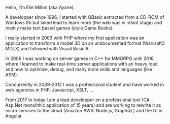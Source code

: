 Hello, I'm Elie Millon (aka Ayane).

A developper since 1996, I started with QBasic extracted from a CD-ROM of Windows 95 but laked lead to learn more (the web was in infant stage) and mainly make text based games (style Game Books).

I really started in 2003 with PHP where my first application was an application to transform a model 3D on an undocumented format (Warcraft3 MDLX) and followed with Visual Basic 6.

In 2006 I was working on server games in C++ for MMORPG until 2016, where I learned to make real-time server applications with an heavy load and how to optimize, debug, and many more skills and languages (like ASM).

Concurrently in 2009-2012 I was a professional student and have worked in web agencies in PHP, Javascript, XSLT, ...

From 2017 to today I am a lead developper on a professional tool (C# Asp.Net monolithic application of 15 years) and are working to rewrite it as micro services to the cloud (Amazon AWS: Node.js, GraphQL) and the UI in Angular.
